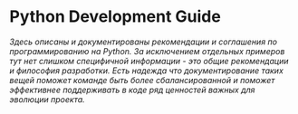 
# Python Development Guide

*Здесь описаны и документированы рекомендации и соглашения по программированию на Python.
За исключением отдельных примеров тут нет слишком специфичной информации - это общие
рекомендации и философия разработки. Есть надежда что документирование таких вещей
поможет команде быть более сбалансированной и поможет эффективнее поддерживать в коде
ряд ценностей важных для эволюции проекта.*
